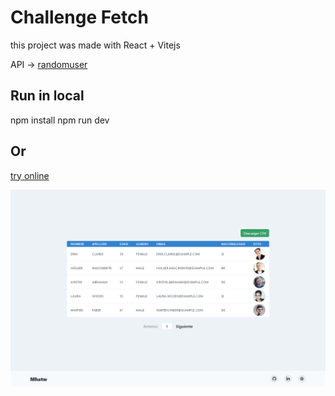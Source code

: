 # Challenge Fetch

this project was made with React + Vitejs

API -> [randomuser](https://randomuser.me/)

## Run in local

npm install
npm run dev

## Or

[try online](https://challenge-fetch.vercel.app/)

<p align="center">
<img src="./public/capture.png"
     alt="home screenshot"
     style="margin-right: 10px;width:800px" />
</p>
